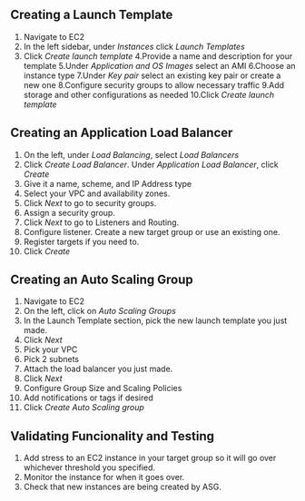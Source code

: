 ## Creating a Launch Template
1. Navigate to EC2
2. In the left sidebar, under *Instances* click *Launch Templates*
3. Click *Create launch template*
4.Provide a name and description for your template
5.Under *Application and OS Images* select an AMI 
6.Choose an instance type
7.Under *Key pair* select an existing key pair or create a new one
8.Configure security groups to allow necessary traffic
9.Add storage and other configurations as needed
10.Click *Create launch template*

## Creating an Application Load Balancer
1. On the left, under *Load Balancing*, select *Load Balancers*
2. Click *Create Load Balancer*. Under *Application Load Balancer*, click *Create*
3. Give it a name, scheme, and IP Address type
4. Select your VPC and availability zones.
5. Click *Next* to go to security groups.
6. Assign a security group.
7. Click *Next* to go to Listeners and Routing.
8. Configure listener. Create a new target group or use an existing one.
9. Register targets if you need to.
10. Click *Create*


## Creating an Auto Scaling Group
1. Navigate to EC2
2. On the left, click on *Auto Scaling Groups*
3. In the Launch Template section, pick the new launch template you just made.
4. Click *Next*
5. Pick your VPC
6. Pick 2 subnets
7. Attach the load balancer you just made.
8. Click *Next*
9. Configure Group Size and Scaling Policies
10. Add notifications or tags if desired
11. Click *Create Auto Scaling group*

## Validating Funcionality and Testing
1. Add stress to an EC2 instance in your target group so it will go over whichever threshold you specified.
2. Monitor the instance for when it goes over.
3. Check that new instances are being created by ASG.